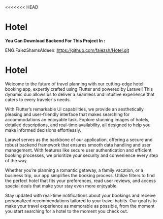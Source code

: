 <<<<<<< HEAD
# Hotel

**You Can Download Backend For This Project In :**

ENG.FaiezShamsAldeen:  https://github.com/faiezsh/Hotel.git

# Hotel

Welcome to the future of travel planning with our cutting-edge hotel booking app, expertly crafted using Flutter and powered by Laravel! This dynamic duo allows us to deliver a seamless and intuitive experience that caters to every traveler's needs.

With Flutter’s remarkable UI capabilities, we provide an aesthetically pleasing and user-friendly interface that makes searching for accommodations an enjoyable task. Explore stunning images of hotels, detailed descriptions, and real-time availability, all designed to help you make informed decisions effortlessly.

Laravel serves as the backbone of our application, offering a secure and robust backend framework that ensures smooth data handling and user management. With features like secure user authentication and efficient booking processes, we prioritize your security and convenience every step of the way.

Whether you’re planning a romantic getaway, a family vacation, or a business trip, our app simplifies the booking process. Utilize filters to find the perfect hotel that fits your preferences, read user reviews, and access special deals that make your stay even more enjoyable.

Stay updated with real-time notifications about your bookings and receive personalized recommendations tailored to your travel habits. Our goal is to make your travel experience as memorable as possible, from the moment you start searching for a hotel to the moment you check out.
